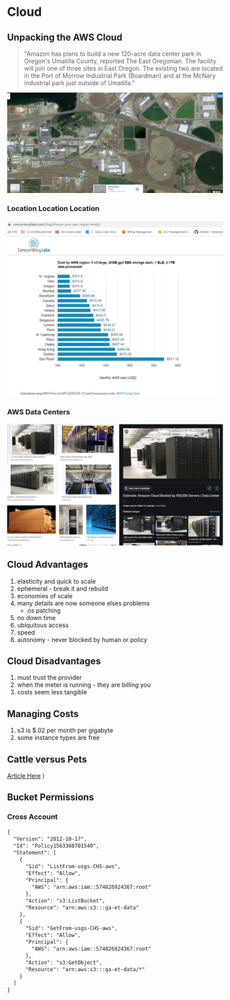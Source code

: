 # Cloud

## Unpacking the AWS Cloud

> "Amazon has plans to build a new 120-acre data center park in Oregon's Umatilla County, reported The East Oregonian. The facility will join one of three sites in East Oregon. The existing two are located in the Port of Morrow Industrial Park (Boardman) and at the McNary industrial park just outside of Umatilla."

![oregon datacenter](https://raw.githubusercontent.com/tonybutzer/assets/master/et/50-cloud-boardman-oregon-aws.PNG)

### Location Location Location

![region cost graph](https://raw.githubusercontent.com/tonybutzer/assets/master/et/50-cloud-region-cost-variances.PNG)

### AWS Data Centers
![data center guts](https://raw.githubusercontent.com/tonybutzer/assets/master/et/50-cloud-data-center-guts.PNG)

## Cloud Advantages

1. elasticity and quick to scale
2. ephemeral - break it and rebuild 
3. economies of scale
4. many details are now someone elses problems
	- os patching
5. no down time
6. ubiquitous access
7. speed
8. autonomy - never blocked by human or policy

## Cloud Disadvantages

1. must trust the provider
2. when the meter is running - they are billing you
3. costs seem less tangible

## Managing Costs

1. s3 is $.02 per month per gigabyte
2. some instance types are free

## Cattle versus Pets


[Article Here](http://cloudscaling.com/blog/cloud-computing/the-history-of-pets-vs-cattle/)
)

## Bucket Permissions

### Cross Account

```
{
  "Version": "2012-10-17",
  "Id": "Policy1563360701540",
  "Statement": [
    {
      "Sid": "ListFrom-usgs-CHS-aws",
      "Effect": "Allow",
      "Principal": {
        "AWS": "arn:aws:iam::574826924367:root"
      },
      "Action": "s3:ListBucket",
      "Resource": "arn:aws:s3:::ga-et-data"
    },
    {
      "Sid": "GetFrom-usgs-CHS-aws",
      "Effect": "Allow",
      "Principal": {
        "AWS": "arn:aws:iam::574826924367:root"
      },
      "Action": "s3:GetObject",
      "Resource": "arn:aws:s3:::ga-et-data/*"
    }
  ]
}
```
